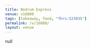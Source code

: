```yaml
---
title: Bodrum Express
venue: v16880
tags: [takeaway, food, "fhrs:523035"]
permalink: /v/16880/
layout: venue
---
```

null